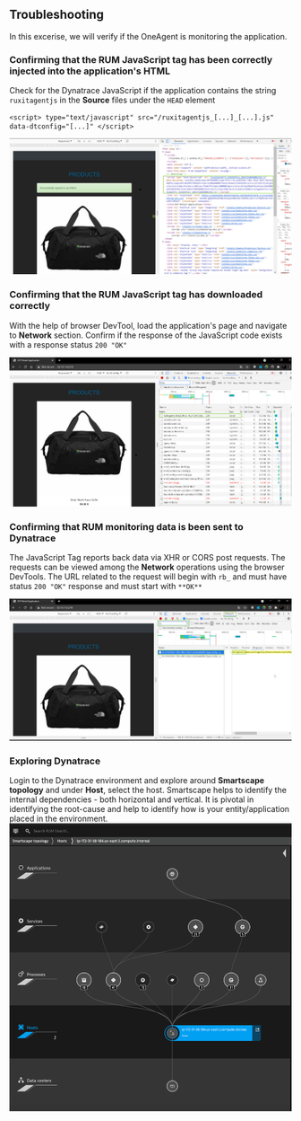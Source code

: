 ## Troubleshooting

In this excerise, we will verify if the OneAgent is monitoring the application.

### Confirming that the RUM JavaScript tag has been correctly injected into the application's HTML

Check for the Dynatrace JavaScript if the application contains the string `ruxitagentjs` in the **Source** files under the `HEAD` element

```
<script> type="text/javascript" src="/ruxitagentjs_[...]_[...].js" data-dtconfig="[...]" </script>
```

![Application-JavaScript-Tag](../../../assets/images/JSTag-Network.png)

### Confirming that the RUM JavaScript tag has downloaded correctly

With the help of browser DevTool, load the application's page and navigate to **Network** section. Confirm if the response of the JavaScript code exists with a response status `200 "OK"`

![Application-JavaScript-Tag](../../../assets/images/JSTag-Source.png)

### Confirming that RUM monitoring data is been sent to Dynatrace

The JavaScript Tag reports back data via XHR or CORS post requests. The requests can be viewed among the **Network** operations using the browser DevTools. The URL related to the request will begin with `rb_` and must have status `200 "OK"` response and must start with `**OK**`

![Application-JavaScript-Tag](../../../assets/images/JSTag-Response.png)

### Exploring Dynatrace

Login to the Dynatrace environment and explore around **Smartscape topology** and under **Host**, select the host. Smartscape helps to identify the internal dependencies - both horizontal and vertical. It is pivotal in identifying the root-cause and help to identify how is your entity/application placed in the environment.
![Smartscape](../../../assets/images/Smartscape.png)


<!-- ------------------------ -->
